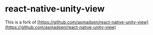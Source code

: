 # react-native-unity-view

This is a fork of [https://github.com/asmadsen/react-native-unity-view](https://github.com/asmadsen/react-native-unity-view)
